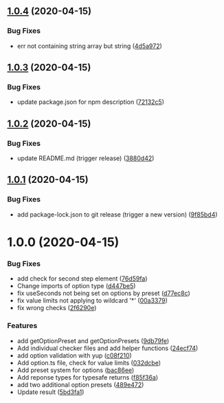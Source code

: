 ## [1.0.4](https://github.com/Airfooox/cron-validate/compare/v1.0.3...v1.0.4) (2020-04-15)


### Bug Fixes

* err not containing string array but string ([4d5a972](https://github.com/Airfooox/cron-validate/commit/4d5a9725ef0d2c2222f75d2c6b6412c16ef17037))

## [1.0.3](https://github.com/Airfooox/cron-validate/compare/v1.0.2...v1.0.3) (2020-04-15)


### Bug Fixes

* update package.json for npm description ([72132c5](https://github.com/Airfooox/cron-validate/commit/72132c54b712dee1abd1fb0d42d9bd5d3395658d))

## [1.0.2](https://github.com/Airfooox/cron-validate/compare/v1.0.1...v1.0.2) (2020-04-15)


### Bug Fixes

* update README.md (trigger release) ([3880d42](https://github.com/Airfooox/cron-validate/commit/3880d4260520da41317d9de64763b4c98f71e4e7))

## [1.0.1](https://github.com/Airfooox/cron-validate/compare/v1.0.0...v1.0.1) (2020-04-15)


### Bug Fixes

* add package-lock.json to git release (trigger a new version) ([9f85bd4](https://github.com/Airfooox/cron-validate/commit/9f85bd488a0cefc8347d52a17c4e3b4e448fb4b4))

# 1.0.0 (2020-04-15)


### Bug Fixes

* add check for second step element ([76d59fa](https://github.com/Airfooox/cron-validate/commit/76d59fa73bb99c370c758a18aa45c59bb6e52988))
* Change imports of option type ([d447be5](https://github.com/Airfooox/cron-validate/commit/d447be55e99e57c7f93767be4a267453894c370d))
* fix useSeconds not being set on options by preset ([d77ec8c](https://github.com/Airfooox/cron-validate/commit/d77ec8c9cd7a670c21bc80e3ccd546cefc8289fc))
* fix value limits not applying to wildcard '*' ([00a3379](https://github.com/Airfooox/cron-validate/commit/00a3379414e1a0884a04c3167665eaea4935109e))
* fix wrong checks ([2f6290e](https://github.com/Airfooox/cron-validate/commit/2f6290ec277752b706bf1352a4d77cb64aa31112))


### Features

* add getOptionPreset and getOptionPresets ([9db79fe](https://github.com/Airfooox/cron-validate/commit/9db79fe012a419212d43aaa986c51830cd2de00a))
* Add individual checker files and add helper functions ([24ecf74](https://github.com/Airfooox/cron-validate/commit/24ecf747729124bb1fbb38e6eb9c7e34d3741540))
* add option validation with yup ([c08f210](https://github.com/Airfooox/cron-validate/commit/c08f2109ac3538aedf0a2d0a3353f2bbea457914))
* Add option.ts file, check for value limits ([032dcbe](https://github.com/Airfooox/cron-validate/commit/032dcbe9eaf9fdf875a9cbd39fe74727e8634bee))
* Add preset system for options ([bac86ee](https://github.com/Airfooox/cron-validate/commit/bac86ee44ad814f7ea9f430cd9fd27e33dc93066))
* Add reponse types for typesafe returns ([f85f36a](https://github.com/Airfooox/cron-validate/commit/f85f36a60f387aecba448355a0d4ec8c24bfdb92))
* add two additional option presets ([489e472](https://github.com/Airfooox/cron-validate/commit/489e4725978c1e22c71dea22edc624894cd383dd))
* Update result ([5bd3fa1](https://github.com/Airfooox/cron-validate/commit/5bd3fa18dc9c6e33a3ad83c66860c8451033f6b8))
